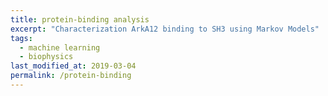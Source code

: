 ```yaml
---
title: protein-binding analysis
excerpt: "Characterization ArkA12 binding to SH3 using Markov Models"
tags:
  - machine learning
  - biophysics
last_modified_at: 2019-03-04
permalink: /protein-binding
---
```

